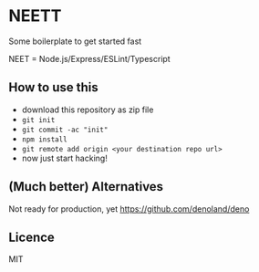 # NEETT
Some boilerplate to get started fast

NEET = Node.js/Express/ESLint/Typescript

## How to use this

- download this repository as zip file
- `git init`
- `git commit -ac "init"`
- `npm install` 
- `git remote add origin <your destination repo url>`
- now just start hacking!

## (Much better) Alternatives

Not ready for production, yet
https://github.com/denoland/deno

## Licence

MIT
